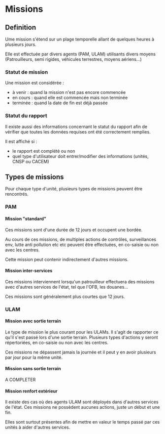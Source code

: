 # Missions

## Definition

Ume mission s'étend sur un plage temporelle allant de quelques heures à plusieurs jours.

Elle est effectuée par divers agents (PAM, ULAM) utilisants divers moyens (Patrouilleurs, semi rigides, véhicules terrestres, moyens aériens...)


### Statut de mission

Une mission est considérée :
- à venir : quand la mission n'est pas encore commencée
- en cours : quand elle est commencée mais non terminée
- terminée : quand la date de fin est déjà passée


### Statut du rapport

Il existe aussi des informations concernant le statut du rapport afin de vérifier que toutes les données requises ont été correctement remplies.

Il est affiché si :
- le rapport est complété ou non
- quel type d'utilisateur doit entrer/modifier des informations (unités, CNSP ou CACEM)



## Types de missions

Pour chaque type d'unité, plusieurs types de missions peuvent être rencontrés.

### PAM

#### Mission "standard"

Ces missions sont d'une durée de 12 jours et occupent une bordée.

Au cours de ces missions, de multiples actions de contrôles, surveillances env, lutte anti pollution etc etc peuvent être effectuées, en co-saisie ou non avec les centres.

Cette mission peut contenir indirectement d'autres missions.

#### Mission inter-services

Ces missions interviennent lorsqu'un patrouilleur effectuera des missions avec d'autres services de l'état, tel que l'OFB, les douanes...

Ces missions sont généralement plus courtes que 12 jours.


### ULAM

#### Mission avec sortie terrain

Le type de mission le plus courant pour les ULAMs. Il s'agit de rapporter ce qu'il s'est passé lors d'une sortie terrain.
Plusieurs types d'actions y seront répertoriées, en co-saisie ou non avec les centres.

Ces missions ne dépassent jamais la journée et il peut y en avoir plusieurs par jour pour la même unité.

#### Mission sans sortie terrain

A COMPLETER

#### Mission renfort extérieur

Il existe des cas où des agents ULAM sont déployés dans d'autres services de l'état.
Ces missions ne possèdent aucunes actions, juste un début et une fin.

Elles sont surtout présentes afin de mettre en valeur le temps passé par ces unités à aider d'autres services.


